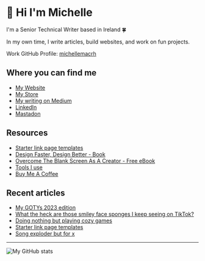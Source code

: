# 👋 Hi I'm Michelle

I'm a Senior Technical Writer based in Ireland 🍀

In my own time, I write articles, build websites, and work on fun projects.

Work GitHub Profile: [michellemacrh](https://github.com/michellemacrh)

## Where you can find me
- [My Website](https://heymichellemac.com/)
- [My Store](https://store.heymichellemac.com/)
- [My writing on Medium](https://heymichellemac.medium.com/)
- [LinkedIn](https://www.linkedin.com/in/michellemccausland/)
- [Mastadon](https://pkm.social/@heymichellemac)
<!-- - [Design Insight Newsletter](https://designinsight.substack.com/) -->

## Resources
- [Starter link page templates](https://heymichellemac.com/link-page-templates)
- [Design Faster, Design Better - Book](https://designfaster.netlify.app/)
- [Overcome The Blank Screen As A Creator - Free eBook](https://gum.co/blank-screen)
- [Tools I use](https://www.heymichellemac.com/stack)
- [Buy Me A Coffee](https://www.buymeacoffee.com/heymichellemac)
<!-- - [Video Game Trackers](https://heymichellemac.com/video-game-trackers) -->

## Recent articles

<!-- BLOG-POST-LIST:START -->
- [My GOTYs 2023 edition](https://heymichellemac.com/gotys-2023)
- [What the heck are those smiley face sponges I keep seeing on TikTok?](https://heymichellemac.com/scrub-daddy)
- [Doing nothing but playing cozy games](https://heymichellemac.com/cozy-games)
- [Starter link page templates](https://heymichellemac.com/link-page-templates)
- [Song exploder but for x](https://heymichellemac.com/song-exploder)
<!-- BLOG-POST-LIST:END -->

---

![My GitHub stats](https://github-readme-stats.vercel.app/api?username=heymichellemac&show_icons=true&theme=dracula)

